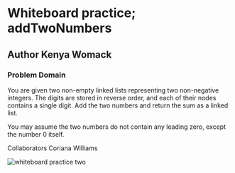 # Whiteboard practice; addTwoNumbers

## Author Kenya Womack

### Problem Domain

You are given two non-empty linked lists representing two non-negative integers. The digits are stored in reverse order, and each of their nodes contains a single digit. Add the two numbers and return the sum as a linked list.

You may assume the two numbers do not contain any leading zero, except the number 0 itself.

Collaborators
Coriana Williams

![whiteboard practice two](/whiteboardpractice2.png)
